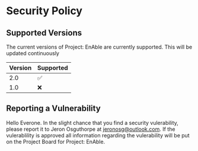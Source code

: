 # Security Policy

## Supported Versions

The current versions of Project: EnAble are currently supported. This will be updated continuously

| Version | Supported          |
| ------- | ------------------ |
| 2.0     | :white_check_mark: |
| 1.0     | :x:                |

## Reporting a Vulnerability

Hello Everone. In the slight chance that you find a security vulerability, please 
report it to Jeron Osguthorpe at jeronosg@outlook.com. If the vulerablility is approved
all information regarding the vulerability will be put on the Project Board for
Project: EnAble. 
